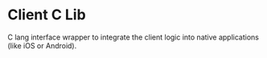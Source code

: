 
# Client C Lib

C lang interface wrapper to integrate the client logic into native applications (like iOS or Android).
